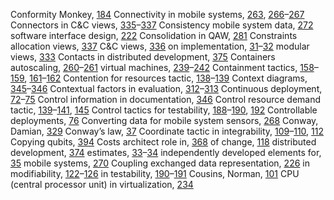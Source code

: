 Conformity Monkey, [184](ch12.xhtml#page_184) Connectivity in mobile systems, [263](ch18.xhtml#page_263), [266](ch18.xhtml#page_266)–[267](ch18.xhtml#page_267) Connectors in C&C views, [335](ch22.xhtml#page_335)–[337](ch22.xhtml#page_337) Consistency mobile system data, [272](ch18.xhtml#page_272) software interface design, [222](ch15.xhtml#page_222) Consolidation in QAW, [281](ch19.xhtml#page_281) Constraints allocation views, [337](ch22.xhtml#page_337) C&C views, [336](ch22.xhtml#page_336) on implementation, [31](ch02.xhtml#page_31)–[32](ch02.xhtml#page_32) modular views, [333](ch22.xhtml#page_333) Contacts in distributed development, [375](ch24.xhtml#page_375) Containers autoscaling, [260](ch17.xhtml#page_260)–[261](ch17.xhtml#page_261) virtual machines, [239](ch16.xhtml#page_239)–[242](ch16.xhtml#page_242) Containment tactics, [158](ch10.xhtml#page_158)–[159](ch10.xhtml#page_159), [161](ch10.xhtml#page_161)–[162](ch10.xhtml#page_162) Contention for resources tactic, [138](ch09.xhtml#page_138)–[139](ch09.xhtml#page_139) Context diagrams, [345](ch22.xhtml#page_345)–[346](ch22.xhtml#page_346) Contextual factors in evaluation, [312](ch21.xhtml#page_312)–[313](ch21.xhtml#page_313) Continuous deployment, [72](ch05.xhtml#page_72)–[75](ch05.xhtml#page_75) Control information in documentation, [346](ch22.xhtml#page_346) Control resource demand tactic, [139](ch09.xhtml#page_139)–[141](ch09.xhtml#page_141), [145](ch09.xhtml#page_145) Control tactics for testability, [188](ch12.xhtml#page_188)–[190](ch12.xhtml#page_190), [192](ch12.xhtml#page_192) Controllable deployments, [76](ch05.xhtml#page_76) Converting data for mobile system sensors, [268](ch18.xhtml#page_268) Conway, Damian, [329](ch22.xhtml#page_329) Conway’s law, [37](ch02.xhtml#page_37) Coordinate tactic in integrability, [109](ch07.xhtml#page_109)–[110](ch07.xhtml#page_110), [112](ch07.xhtml#page_112) Copying qubits, [394](ch26.xhtml#page_394) Costs architect role in, [368](ch24.xhtml#page_368) of change, [118](ch08.xhtml#page_118) distributed development, [374](ch24.xhtml#page_374) estimates, [33](ch02.xhtml#page_33)–[34](ch02.xhtml#page_34) independently developed elements for, [35](ch02.xhtml#page_35) mobile systems, [270](ch18.xhtml#page_270) Coupling exchanged data representation, [226](ch15.xhtml#page_226) in modifiability, [122](ch08.xhtml#page_122)–[126](ch08.xhtml#page_126) in testability, [190](ch12.xhtml#page_190)–[191](ch12.xhtml#page_191) Cousins, Norman, [101](ch07.xhtml#page_101) CPU (central processor unit) in virtualization, [234](ch16.xhtml#page_234)